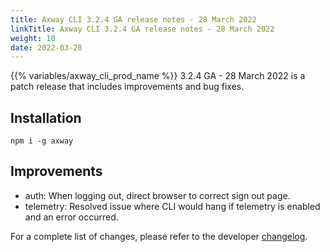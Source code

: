 ```yaml
---
title: Axway CLI 3.2.4 GA release notes - 28 March 2022
linkTitle: Axway CLI 3.2.4 GA release notes - 28 March 2022
weight: 10
date: 2022-03-28
---
```


{{% variables/axway_cli_prod_name %}} 3.2.4 GA - 28 March 2022 is a patch release that includes improvements and bug fixes.

## Installation

```
npm i -g axway
```

## Improvements

* auth: When logging out, direct browser to correct sign out page.
* telemetry: Resolved issue where CLI would hang if telemetry is enabled and an error occurred.

For a complete list of changes, please refer to the developer [changelog](https://github.com/appcelerator/amplify-tooling/blob/master/docs/Release%20Notes/Axway%20CLI%203.2.4.md).
